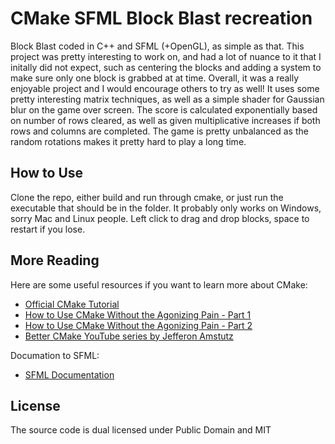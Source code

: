 # CMake SFML Block Blast recreation 

Block Blast coded in C++ and SFML (+OpenGL), as simple as that. This project was pretty interesting to work on, and had a lot of nuance to it that I initally did not expect, such as centering the blocks and adding a system to make sure only one block is grabbed at at time. Overall, it was a really enjoyable project and I would encourage others to try as well! It uses some pretty interesting matrix techniques, as well as a simple shader for Gaussian blur on the game over screen. The score is calculated exponentially based on number of rows cleared, as well as given multiplicative increases if both rows and columns are completed. The game is pretty unbalanced as the random rotations makes it pretty hard to play a long time.  

## How to Use

Clone the repo, either build and run through cmake, or just run the executable that should be in the folder. It probably only works on Windows, sorry Mac and Linux people. Left click to drag and drop blocks, space to restart if you lose. 

## More Reading

Here are some useful resources if you want to learn more about CMake:

- [Official CMake Tutorial](https://cmake.org/cmake/help/latest/guide/tutorial/)
- [How to Use CMake Without the Agonizing Pain - Part 1](https://alexreinking.com/blog/how-to-use-cmake-without-the-agonizing-pain-part-1.html)
- [How to Use CMake Without the Agonizing Pain - Part 2](https://alexreinking.com/blog/how-to-use-cmake-without-the-agonizing-pain-part-2.html)
- [Better CMake YouTube series by Jefferon Amstutz](https://www.youtube.com/playlist?list=PL8i3OhJb4FNV10aIZ8oF0AA46HgA2ed8g)

Documation to SFML:
- [SFML Documentation](https://www.sfml-dev.org/tutorials/3.0/)

## License

The source code is dual licensed under Public Domain and MIT 
